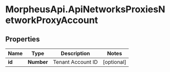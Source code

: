 # MorpheusApi.ApiNetworksProxiesNetworkProxyAccount

## Properties

Name | Type | Description | Notes
------------ | ------------- | ------------- | -------------
**id** | **Number** | Tenant Account ID | [optional] 


